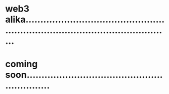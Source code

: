 # web3 alika.......................................................................................................
# coming soon.............................................................
